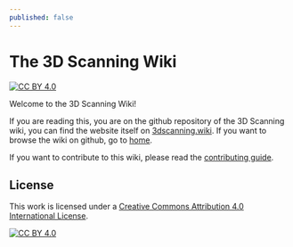 ```yaml
---
published: false
---
```


<!-- This page is only visible on GitHub, not on the website. -->

# The 3D Scanning Wiki

[![CC BY 4.0][cc-by-shield]][cc-by]

Welcome to the 3D Scanning Wiki!


If you are reading this, you are on the github repository of the 3D Scanning wiki,
you can find the website itself on [3dscanning.wiki](https://3dscanning.wiki/). If you want to browse the wiki on github, go to [home](home.md).

If you want to contribute to this wiki, please read the [contributing guide](meta/contributing_guide.md).


## License 

This work is licensed under a
[Creative Commons Attribution 4.0 International License][cc-by].

[![CC BY 4.0][cc-by-image]][cc-by]

[cc-by]: http://creativecommons.org/licenses/by/4.0/
[cc-by-image]: https://i.creativecommons.org/l/by/4.0/88x31.png
[cc-by-shield]: https://img.shields.io/badge/License-CC%20BY%204.0-lightgrey.svg